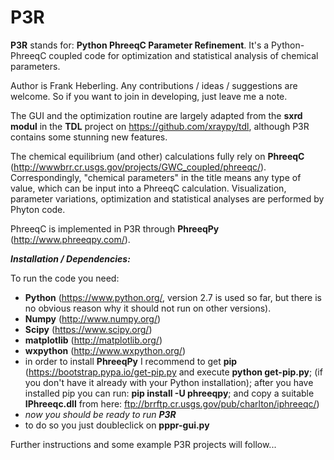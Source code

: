 # P3R
**P3R** stands for: **Python PhreeqC Parameter Refinement**. It's a Python-PhreeqC coupled code for optimization and statistical analysis of chemical parameters. 

Author is Frank Heberling. Any contributions / ideas / suggestions are welcome. So if you want to join in developing, just leave me a note.

The GUI and the optimization routine are largely adapted from the **sxrd modul** in the **TDL** project on https://github.com/xraypy/tdl, although P3R contains some stunning new features.

The chemical equilibrium (and other) calculations fully rely on **PhreeqC** (http://wwwbrr.cr.usgs.gov/projects/GWC_coupled/phreeqc/). Correspondingly, "chemical parameters" in the title means any type of value, which can be input into a PhreeqC calculation. Visualization, parameter variations, optimization and statistical analyses are performed by Phyton code.

PhreeqC is implemented in P3R through **PhreeqPy** (http://www.phreeqpy.com/).

***Installation / Dependencies:***

To run the code you need: 
   *  **Python** (https://www.python.org/,  version 2.7 is used so far, but there is no obvious reason why it should not run on other versions).
   *  **Numpy** (http://www.numpy.org/)
   *  **Scipy** (https://www.scipy.org/)
   *  **matplotlib** (http://matplotlib.org/)
   *  **wxpython** (http://www.wxpython.org/)
   * in order to install **PhreeqPy** I recommend to get **pip** (https://bootstrap.pypa.io/get-pip.py and execute **python get-pip.py**; (if you don't have it already with your Python installation); after you have installed pip you can run: **pip install -U phreeqpy**; and copy a suitable **IPhreeqc.dll** from here: ftp://brrftp.cr.usgs.gov/pub/charlton/iphreeqc/) 
   * *now you should be ready to run **P3R***
   * to do so you just doubleclick on **pppr-gui.py**
    
Further instructions and some example P3R projects will follow...


